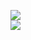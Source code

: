 [![](https://img.shields.io/badge/Made%20With-Github%20Spray-lightgrey.svg?style=for-the-badge&logo=github)](https://github.com/Annihil/github-spray#1674)  
[![](https://i.imgur.com/2DrTn0Z.gif)](https://github.com/Annihil/github-spray)